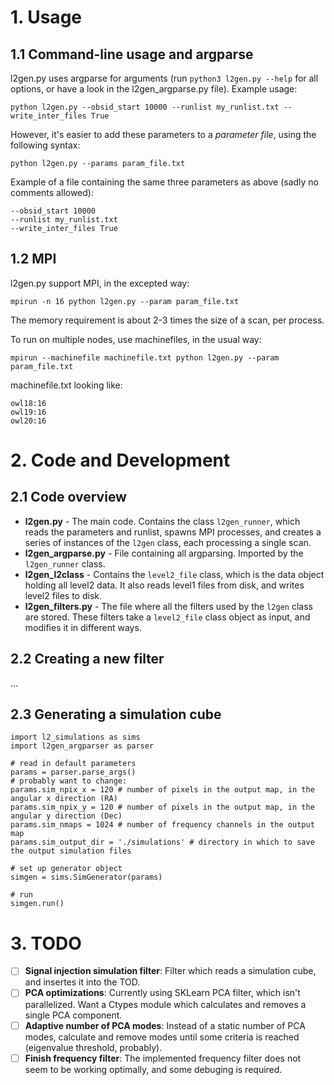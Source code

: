 # 1. Usage

## 1.1 Command-line usage and argparse
l2gen.py uses argparse for arguments (run `python3 l2gen.py --help` for all options, or have a look in the l2gen_argparse.py file).
Example usage:
```
python l2gen.py --obsid_start 10000 --runlist my_runlist.txt --write_inter_files True
```

However, it's easier to add these parameters to a *parameter file*, using the following syntax:
```
python l2gen.py --params param_file.txt
```
Example of a file containing the same three parameters as above (sadly no comments allowed):
```
--obsid_start 10000
--runlist my_runlist.txt
--write_inter_files True
```


## 1.2 MPI
l2gen.py support MPI, in the excepted way:
```
mpirun -n 16 python l2gen.py --param param_file.txt
```
The memory requirement is about 2-3 times the size of a scan, per process.

To run on multiple nodes, use machinefiles, in the usual way:
```
mpirun --machinefile machinefile.txt python l2gen.py --param param_file.txt
```
machinefile.txt looking like:
```
owl18:16
owl19:16
owl20:16
```


# 2. Code and Development
## 2.1 Code overview
* **l2gen.py** - The main code. Contains the class `l2gen_runner`, which reads the parameters and runlist, spawns MPI processes, and creates a series of instances of the `l2gen` class, each processing a single scan.
* **l2gen_argparse.py** - File containing all argparsing. Imported by the `l2gen_runner` class.
* **l2gen_l2class** - Contains the `level2_file` class, which is the data object holding all level2 data. It also reads level1 files from disk, and writes level2 files to disk.
* **l2gen_filters.py** - The file where all the filters used by the `l2gen` class are stored. These filters take a `level2_file` class object as input, and modifies it in different ways.


## 2.2 Creating a new filter
...

## 2.3 Generating a simulation cube
```
import l2_simulations as sims
import l2gen_argparser as parser

# read in default parameters
params = parser.parse_args()
# probably want to change:
params.sim_npix_x = 120 # number of pixels in the output map, in the angular x direction (RA)
params.sim_npix_y = 120 # number of pixels in the output map, in the angular y direction (Dec)
params.sim_nmaps = 1024 # number of frequency channels in the output map
params.sim_output_dir = './simulations' # directory in which to save the output simulation files

# set up generator object
simgen = sims.SimGenerator(params)

# run
simgen.run()
```


# 3. TODO
- [ ] **Signal injection simulation filter**: Filter which reads a simulation cube, and insertes it into the TOD.
- [ ] **PCA optimizations**: Currently using SKLearn PCA filter, which isn't parallelized. Want a Ctypes module which calculates and removes a single PCA component.
- [ ] **Adaptive number of PCA modes**: Instead of a static number of PCA modes, calculate and remove modes until some criteria is reached (eigenvalue threshold, probably).
- [ ] **Finish frequency filter**: The implemented frequency filter does not seem to be working optimally, and some debuging is required.
